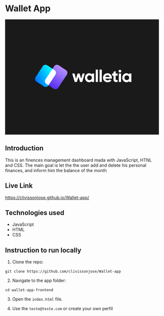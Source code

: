 # Wallet App

<img src="src/imagens/preview.png" alt="">

## Introduction

This is an finences management dashboard mada with JavaScript, HTNL and CSS. The main goal is let the the user
add and delete his personal finances, and inform him the balance of the month

## Live Link
 https://clivissonjose.github.io/Wallet-app/

 ## Technologies used

 - JavaScript
 - HTML
 - CSS

 ## Instruction to run locally

 1. Clone the repo: 

 ```
 git clone https://github.com/clivissonjose/Wallet-app
 
 ```
 2. Navigate to the app folder: 
 ```
cd wallet-app-frontend
 ```
 3. Open the `index.html` file.

 4. Use the `teste@teste.com` or create your own perfil